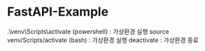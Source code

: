 # FastAPI-Example


.\venv\Scripts\activate (powershell) : 가상환경 실행
source venv/Scripts/activate (bash) : 가상환경 실행
deactivate : 가상환경 종료